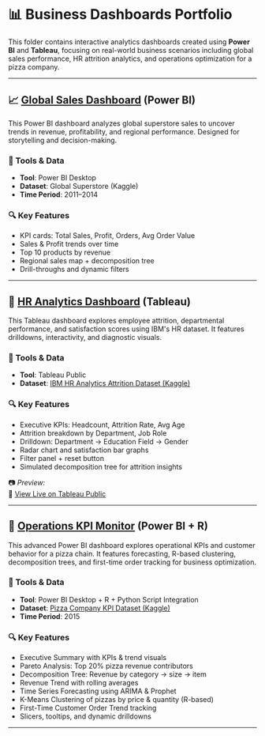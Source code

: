 # 📊 Business Dashboards Portfolio

This folder contains interactive analytics dashboards created using **Power BI** and **Tableau**, focusing on real-world business scenarios including global sales performance, HR attrition analytics, and operations optimization for a pizza company.

---

## 📈  [Global Sales Dashboard](https://github.com/Zaurezzh/Zaurez-Analytics-Portfolio/blob/main/Business_Dashboards/Global_Sales_Dashboard/README.md) (Power BI)

This Power BI dashboard analyzes global superstore sales to uncover trends in revenue, profitability, and regional performance. Designed for storytelling and decision-making.

### 🔧 Tools & Data
- **Tool**: Power BI Desktop  
- **Dataset**: Global Superstore (Kaggle)  
- **Time Period**: 2011–2014

### 🔍 Key Features
- KPI cards: Total Sales, Profit, Orders, Avg Order Value
- Sales & Profit trends over time
- Top 10 products by revenue
- Regional sales map + decomposition tree
- Drill-throughs and dynamic filters

---

## 👥 [HR Analytics Dashboard](https://github.com/Zaurezzh/Zaurez-Analytics-Portfolio/blob/main/Business_Dashboards/HR%20Analytics%20Dashboard/readme.md) (Tableau)

This Tableau dashboard explores employee attrition, departmental performance, and satisfaction scores using IBM's HR dataset. It features drilldowns, interactivity, and diagnostic visuals.

### 🔧 Tools & Data
- **Tool**: Tableau Public  
- **Dataset**: [IBM HR Analytics Attrition Dataset (Kaggle)](https://www.kaggle.com/datasets/pavansubhasht/ibm-hr-analytics-attrition-dataset)

### 🔍 Key Features
- Executive KPIs: Headcount, Attrition Rate, Avg Age
- Attrition breakdown by Department, Job Role
- Drilldown: Department → Education Field → Gender
- Radar chart and satisfaction bar graphs
- Filter panel + reset button
- Simulated decomposition tree for attrition insights

📷 *Preview:*  
🔗 [View Live on Tableau Public](https://public.tableau.com/app/profile/zaurez.hamid/viz/HRAnalytics_17493496621380/Dashboard1)

---

## 🧠 [Operations KPI Monitor](https://github.com/Zaurezzh/Zaurez-Analytics-Portfolio/blob/main/Business_Dashboards/OperationsKPI/README.md) (Power BI + R)

This advanced Power BI dashboard explores operational KPIs and customer behavior for a pizza chain. It features forecasting, R-based clustering, decomposition trees, and first-time order tracking for business optimization.

### 🔧 Tools & Data
- **Tool**: Power BI Desktop + R + Python Script Integration  
- **Dataset**: [Pizza Company KPI Dataset (Kaggle)](https://www.kaggle.com/datasets/alexveezee/dashboard-addressing-the-kpis-of-a-pizza-company)  
- **Time Period**: 2015

### 🔍 Key Features
- Executive Summary with KPIs & trend visuals  
- Pareto Analysis: Top 20% pizza revenue contributors  
- Decomposition Tree: Revenue by category → size → item  
- Revenue Trend with rolling averages  
- Time Series Forecasting using ARIMA & Prophet  
- K-Means Clustering of pizzas by price & quantity (R-based)  
- First-Time Customer Order Trend tracking  
- Slicers, tooltips, and dynamic drilldowns



---


